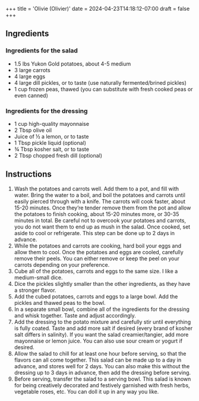 +++
title = 'Olivie (Olivier)'
date = 2024-04-23T14:18:12-07:00
draft = false
+++

## Ingredients

### Ingredients for the salad

* 1.5 lbs Yukon Gold potatoes, about 4-5 medium
* 3 large carrots
* 4 large eggs
* 4 large dill pickles, or to taste (use naturally fermented/brined pickles)
* 1 cup frozen peas, thawed (you can substitute with fresh cooked peas or even canned)

### Ingredients for the dressing

* 1 cup high-quality mayonnaise
* 2 Tbsp olive oil
* Juice of ½ a lemon, or to taste
* 1 Tbsp pickle liquid (optional)
* ¾ Tbsp kosher salt, or to taste
* 2 Tbsp chopped fresh dill (optional)

## Instructions

1. Wash the potatoes and carrots well. Add them to a pot, and fill with water. Bring the water to a boil, and boil the potatoes and carrots until easily pierced through with a knife. The carrots will cook faster, about 15-20 minutes. Once they’re tender remove them from the pot and allow the potatoes to finish cooking, about 15-20 minutes more, or 30-35 minutes in total. Be careful not to overcook your potatoes and carrots, you do not want them to end up as mush in the salad. Once cooked, set aside to cool or refrigerate. This step can be done up to 2 days in advance.
1. While the potatoes and carrots are cooking, hard boil your eggs and allow them to cool. Once the potatoes and eggs are cooled, carefully remove their peels. You can either remove or keep the peel on your carrots depending on your preference.
1. Cube all of the potatoes, carrots and eggs to the same size. I like a medium-small dice.
1. Dice the pickles slightly smaller than the other ingredients, as they have a stronger flavor.
1. Add the cubed potatoes, carrots and eggs to a large bowl. Add the pickles and thawed peas to the bowl.
1. In a separate small bowl, combine all of the ingredients for the dressing and whisk together. Taste and adjust accordingly.
1. Add the dressing to the potato mixture and carefully stir until everything is fully coated. Taste and add more salt if desired (every brand of kosher salt differs in salinity). If you want the salad creamier/tangier, add more mayonnaise or lemon juice. You can also use sour cream or yogurt if desired.
1. Allow the salad to chill for at least one hour before serving, so that the flavors can all come together. This salad can be made up to a day in advance, and stores well for 2 days. You can also make this without the dressing up to 3 days in advance, then add the dressing before serving.
1. Before serving, transfer the salad to a serving bowl. This salad is known for being creatively decorated and festively garnished with fresh herbs, vegetable roses, etc. You can doll it up in any way you like.
